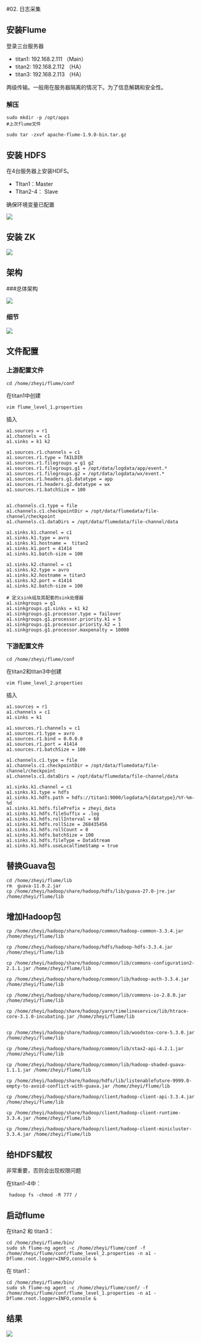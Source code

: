 #02. 日志采集



## 安装Flume

登录三台服务器

* titan1: 192.168.2.111  （Main）
* titan2: 192.168.2.112 （HA）
* titan3: 192.168.2.113 （HA）

两级传输。一般用在服务器隔离的情况下。为了信息解耦和安全性。


### 解压

	sudo mkdir -p /opt/apps
	#上次flume文件
	
	sudo tar -zxvf apache-flume-1.9.0-bin.tar.gz
	

## 安装 HDFS

在4台服务器上安装HDFS。

* TItan1：Master
* TItan2-4： Slave

确保环境变量已配置

![](Images/4.png)

## 安装 ZK

![](Images/5.png)
  
## 架构

###总体架构

![](Images/1.svg)

### 细节

![](Images/1.png)

## 文件配置

### 上游配置文件

	cd /home/zheyi/flume/conf

在titan1中创建 

	vim flume_level_1.properties

插入
	
	a1.sources = r1
	a1.channels = c1
	a1.sinks = k1 k2
	
	a1.sources.r1.channels = c1
	a1.sources.r1.type = TAILDIR
	a1.sources.r1.filegroups = g1 g2
	a1.sources.r1.filegroups.g1 = /opt/data/logdata/app/event.*
	a1.sources.r1.filegroups.g2 = /opt/data/logdata/wx/event.*
	a1.sources.r1.headers.g1.datatype = app
	a1.sources.r1.headers.g2.datatype = wx
	a1.sources.r1.batchSize = 100
	
	
	a1.channels.c1.type = file
	a1.channels.c1.checkpointDir = /opt/data/flumedata/file-channel/checkpoint
	a1.channels.c1.dataDirs = /opt/data/flumedata/file-channel/data
	
	a1.sinks.k1.channel = c1
	a1.sinks.k1.type = avro
	a1.sinks.k1.hostname =  titan2
	a1.sinks.k1.port = 41414
	a1.sinks.k1.batch-size = 100
	
	a1.sinks.k2.channel = c1
	a1.sinks.k2.type = avro
	a1.sinks.k2.hostname = titan3
	a1.sinks.k2.port = 41414
	a1.sinks.k2.batch-size = 100
	
	# 定义sink组及其配套的sink处理器
	a1.sinkgroups = g1
	a1.sinkgroups.g1.sinks = k1 k2
	a1.sinkgroups.g1.processor.type = failover
	a1.sinkgroups.g1.processor.priority.k1 = 5
	a1.sinkgroups.g1.processor.priority.k2 = 1
	a1.sinkgroups.g1.processor.maxpenalty = 10000



### 下游配置文件

	cd /home/zheyi/flume/conf

在titan2和titan3中创建

	vim flume_level_2.properties

插入

	a1.sources = r1
	a1.channels = c1
	a1.sinks = k1
	
	a1.sources.r1.channels = c1
	a1.sources.r1.type = avro
	a1.sources.r1.bind = 0.0.0.0
	a1.sources.r1.port = 41414
	a1.sources.r1.batchSize = 100
	
	a1.channels.c1.type = file
	a1.channels.c1.checkpointDir = /opt/data/flumedata/file-channel/checkpoint
	a1.channels.c1.dataDirs = /opt/data/flumedata/file-channel/data
	
	a1.sinks.k1.channel = c1
	a1.sinks.k1.type = hdfs
	a1.sinks.k1.hdfs.path = hdfs://titan1:9000/logdata/%{datatype}/%Y-%m-%d
	a1.sinks.k1.hdfs.filePrefix = zheyi_data
	a1.sinks.k1.hdfs.fileSuffix = .log
	a1.sinks.k1.hdfs.rollInterval = 60
	a1.sinks.k1.hdfs.rollSize = 268435456
	a1.sinks.k1.hdfs.rollCount = 0
	a1.sinks.k1.hdfs.batchSize = 100
	a1.sinks.k1.hdfs.fileType = DataStream
	a1.sinks.k1.hdfs.useLocalTimeStamp = true

## 替换Guava包

	cd /home/zheyi/flume/lib
	rm  guava-11.0.2.jar
	cp /home/zheyi/hadoop/share/hadoop/hdfs/lib/guava-27.0-jre.jar /home/zheyi/flume/lib
	
	
## 增加Hadoop包	

	cp /home/zheyi/hadoop/share/hadoop/common/hadoop-common-3.3.4.jar /home/zheyi/flume/lib
	
	cp /home/zheyi/hadoop/share/hadoop/hdfs/hadoop-hdfs-3.3.4.jar /home/zheyi/flume/lib

	cp /home/zheyi/hadoop/share/hadoop/common/lib/commons-configuration2-2.1.1.jar /home/zheyi/flume/lib

	cp /home/zheyi/hadoop/share/hadoop/common/lib/hadoop-auth-3.3.4.jar /home/zheyi/flume/lib
	
	cp /home/zheyi/hadoop/share/hadoop/common/lib/commons-io-2.8.0.jar /home/zheyi/flume/lib
	
	cp /home/zheyi/hadoop/share/hadoop/yarn/timelineservice/lib/htrace-core-3.1.0-incubating.jar /home/zheyi/flume/lib


	cp /home/zheyi/hadoop/share/hadoop/common/lib/woodstox-core-5.3.0.jar /home/zheyi/flume/lib
	
	cp /home/zheyi/hadoop/share/hadoop/common/lib/stax2-api-4.2.1.jar /home/zheyi/flume/lib

	cp /home/zheyi/hadoop/share/hadoop/common/lib/hadoop-shaded-guava-1.1.1.jar /home/zheyi/flume/lib

	cp /home/zheyi/hadoop/share/hadoop/hdfs/lib/listenablefuture-9999.0-empty-to-avoid-conflict-with-guava.jar /home/zheyi/flume/lib
	
	cp /home/zheyi/hadoop/share/hadoop/client/hadoop-client-api-3.3.4.jar /home/zheyi/flume/lib
	
	cp /home/zheyi/hadoop/share/hadoop/client/hadoop-client-runtime-3.3.4.jar /home/zheyi/flume/lib
	
	cp /home/zheyi/hadoop/share/hadoop/client/hadoop-client-minicluster-3.3.4.jar /home/zheyi/flume/lib

## 给HDFS赋权

非常重要，否则会出现权限问题

在titan1-4中：

	 hadoop fs -chmod -R 777 /


## 启动flume

在titan2 和 titan3：

	cd /home/zheyi/flume/bin/
	sudo sh flume-ng agent -c /home/zheyi/flume/conf -f /home/zheyi/flume/conf/flume_level_2.properties -n a1 -Dflume.root.logger=INFO,console & 
	

在 titan1：

	cd /home/zheyi/flume/bin/
	sudo sh flume-ng agent -c /home/zheyi/flume/conf/ -f /home/zheyi/flume/conf/flume_level_1.properties -n a1 -Dflume.root.logger=INFO,console & 


## 结果
![](Images/3.png)
